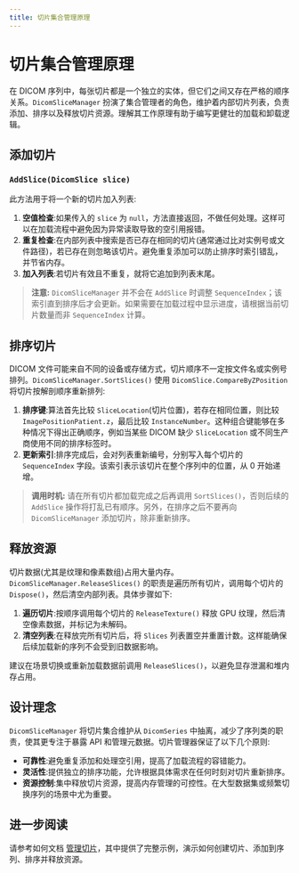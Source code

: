 ```yaml
---
title: 切片集合管理原理
---
```


# 切片集合管理原理

在 DICOM 序列中，每张切片都是一个独立的实体，但它们之间又存在严格的顺序关系。`DicomSliceManager` 扮演了集合管理者的角色，维护着内部切片列表，负责添加、排序以及释放切片资源。理解其工作原理有助于编写更健壮的加载和卸载逻辑。

## 添加切片

### `AddSlice(DicomSlice slice)`

此方法用于将一个新的切片加入列表:

1. **空值检查**:如果传入的 `slice` 为 `null`，方法直接返回，不做任何处理。这样可以在加载流程中避免因为异常读取导致的空引用报错。
2. **重复检查**:在内部列表中搜索是否已存在相同的切片(通常通过比对实例号或文件路径)，若已存在则忽略该切片。避免重复添加可以防止排序时索引错乱，并节省内存。
3. **加入列表**:若切片有效且不重复，就将它追加到列表末尾。

> **注意:** `DicomSliceManager` 并不会在 `AddSlice` 时调整 `SequenceIndex`；该索引直到排序后才会更新。如果需要在加载过程中显示进度，请根据当前切片数量而非 `SequenceIndex` 计算。

## 排序切片

DICOM 文件可能来自不同的设备或存储方式，切片顺序不一定按文件名或实例号排列。`DicomSliceManager.SortSlices()` 使用 `DicomSlice.CompareByZPosition` 将切片按解剖顺序重新排列:

1. **排序键**:算法首先比较 `SliceLocation`(切片位置)，若存在相同位置，则比较 `ImagePositionPatient.z`，最后比较 `InstanceNumber`。这种组合键能够在多种情况下得出正确顺序，例如当某些 DICOM 缺少 `SliceLocation` 或不同生产商使用不同的排序标签时。
2. **更新索引**:排序完成后，会对列表重新编号，分别写入每个切片的 `SequenceIndex` 字段。该索引表示该切片在整个序列中的位置，从 0 开始递增。

> **调用时机:** 请在所有切片都加载完成之后再调用 `SortSlices()`，否则后续的 `AddSlice` 操作将打乱已有顺序。另外，在排序之后不要再向 `DicomSliceManager` 添加切片，除非重新排序。

## 释放资源

切片数据(尤其是纹理和像素数组)占用大量内存。`DicomSliceManager.ReleaseSlices()` 的职责是遍历所有切片，调用每个切片的 `Dispose()`，然后清空内部列表。具体步骤如下:

1. **遍历切片**:按顺序调用每个切片的 `ReleaseTexture()` 释放 GPU 纹理，然后清空像素数据，并标记为未解码。
2. **清空列表**:在释放完所有切片后，将 `Slices` 列表置空并重置计数。这样能确保后续加载新的序列不会受到旧数据影响。

建议在场景切换或重新加载数据前调用 `ReleaseSlices()`，以避免显存泄漏和堆内存占用。

## 设计理念

`DicomSliceManager` 将切片集合维护从 `DicomSeries` 中抽离，减少了序列类的职责，使其更专注于暴露 API 和管理元数据。切片管理器保证了以下几个原则:

- **可靠性**:避免重复添加和处理空引用，提高了加载流程的容错能力。
- **灵活性**:提供独立的排序功能，允许根据具体需求在任何时刻对切片重新排序。
- **资源控制**:集中释放切片资源，提高内存管理的可控性。在大型数据集或频繁切换序列的场景中尤为重要。

## 进一步阅读

请参考如何文档 [管理切片](/guide/06core/implementation/02_manage_slices.md)，其中提供了完整示例，演示如何创建切片、添加到序列、排序并释放资源。
